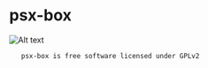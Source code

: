 # psx-box
![Alt text](  http://i.imgur.com/mkp3JJb.jpg "psx-box")

       psx-box is free software licensed under GPLv2





